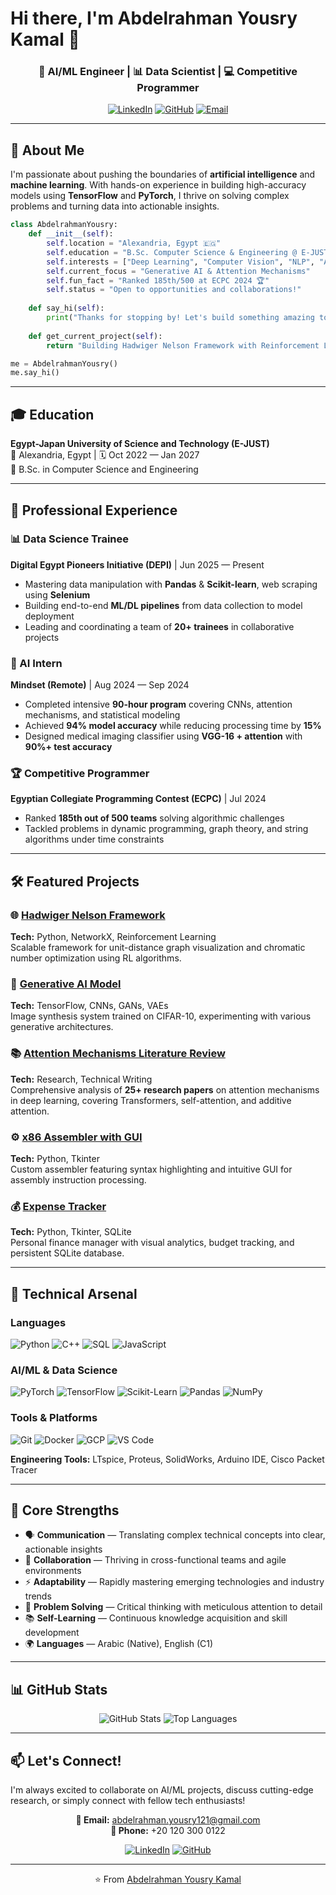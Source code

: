 # Hi there, I'm Abdelrahman Yousry Kamal 👋

<div align="center">
  
### 🤖 AI/ML Engineer | 📊 Data Scientist | 💻 Competitive Programmer

[![LinkedIn](https://img.shields.io/badge/LinkedIn-0077B5?style=for-the-badge&logo=linkedin&logoColor=white)](https://www.linkedin.com/in/abdelrahman-yousry-271816269)
[![GitHub](https://img.shields.io/badge/GitHub-100000?style=for-the-badge&logo=github&logoColor=white)](https://github.com/Abdelrahman-Yousry-Kamal)
[![Email](https://img.shields.io/badge/Email-D14836?style=for-the-badge&logo=gmail&logoColor=white)](mailto:abdelrahman.yousry121@gmail.com)


</div>

---

## 🚀 About Me

I'm passionate about pushing the boundaries of **artificial intelligence** and **machine learning**. With hands-on experience in building high-accuracy models using **TensorFlow** and **PyTorch**, I thrive on solving complex problems and turning data into actionable insights.

```python
class AbdelrahmanYousry:
    def __init__(self):
        self.location = "Alexandria, Egypt 🇪🇬"
        self.education = "B.Sc. Computer Science & Engineering @ E-JUST"
        self.interests = ["Deep Learning", "Computer Vision", "NLP", "Algorithmic Problem Solving"]
        self.current_focus = "Generative AI & Attention Mechanisms"
        self.fun_fact = "Ranked 185th/500 at ECPC 2024 🏆"
        self.status = "Open to opportunities and collaborations!"
    
    def say_hi(self):
        print("Thanks for stopping by! Let's build something amazing together 🚀")
    
    def get_current_project(self):
        return "Building Hadwiger Nelson Framework with Reinforcement Learning"

me = AbdelrahmanYousry()
me.say_hi()
```

---

## 🎓 Education

**Egypt-Japan University of Science and Technology (E-JUST)**  
📍 Alexandria, Egypt | 🗓️ Oct 2022 — Jan 2027  
🎯 B.Sc. in Computer Science and Engineering

---

## 💼 Professional Experience

### 📊 Data Science Trainee
**Digital Egypt Pioneers Initiative (DEPI)** | Jun 2025 — Present
- Mastering data manipulation with **Pandas** & **Scikit-learn**, web scraping using **Selenium**
- Building end-to-end **ML/DL pipelines** from data collection to model deployment
- Leading and coordinating a team of **20+ trainees** in collaborative projects

### 🤖 AI Intern
**Mindset (Remote)** | Aug 2024 — Sep 2024
- Completed intensive **90-hour program** covering CNNs, attention mechanisms, and statistical modeling
- Achieved **94% model accuracy** while reducing processing time by **15%**
- Designed medical imaging classifier using **VGG-16 + attention** with **90%+ test accuracy**

### 🏆 Competitive Programmer
**Egyptian Collegiate Programming Contest (ECPC)** | Jul 2024
- Ranked **185th out of 500 teams** solving algorithmic challenges
- Tackled problems in dynamic programming, graph theory, and string algorithms under time constraints

---

## 🛠️ Featured Projects

### 🌐 [Hadwiger Nelson Framework](https://github.com/Abdelrahman-Yousry-Kamal)
**Tech:** Python, NetworkX, Reinforcement Learning  
Scalable framework for unit-distance graph visualization and chromatic number optimization using RL algorithms.

### 🎨 [Generative AI Model](https://github.com/Abdelrahman-Yousry-Kamal)
**Tech:** TensorFlow, CNNs, GANs, VAEs  
Image synthesis system trained on CIFAR-10, experimenting with various generative architectures.

### 📚 [Attention Mechanisms Literature Review](https://github.com/Abdelrahman-Yousry-Kamal)
**Tech:** Research, Technical Writing  
Comprehensive analysis of **25+ research papers** on attention mechanisms in deep learning, covering Transformers, self-attention, and additive attention.

### ⚙️ [x86 Assembler with GUI](https://github.com/Abdelrahman-Yousry-Kamal)
**Tech:** Python, Tkinter  
Custom assembler featuring syntax highlighting and intuitive GUI for assembly instruction processing.

### 💰 [Expense Tracker](https://github.com/Abdelrahman-Yousry-Kamal)
**Tech:** Python, Tkinter, SQLite  
Personal finance manager with visual analytics, budget tracking, and persistent SQLite database.

---

## 🔧 Technical Arsenal

### Languages
![Python](https://img.shields.io/badge/Python-3776AB?style=flat-square&logo=python&logoColor=white)
![C++](https://img.shields.io/badge/C++-00599C?style=flat-square&logo=cplusplus&logoColor=white)
![SQL](https://img.shields.io/badge/SQL-4479A1?style=flat-square&logo=mysql&logoColor=white)
![JavaScript](https://img.shields.io/badge/JavaScript-F7DF1E?style=flat-square&logo=javascript&logoColor=black)

### AI/ML & Data Science
![PyTorch](https://img.shields.io/badge/PyTorch-EE4C2C?style=flat-square&logo=pytorch&logoColor=white)
![TensorFlow](https://img.shields.io/badge/TensorFlow-FF6F00?style=flat-square&logo=tensorflow&logoColor=white)
![Scikit-Learn](https://img.shields.io/badge/Scikit--Learn-F7931E?style=flat-square&logo=scikitlearn&logoColor=white)
![Pandas](https://img.shields.io/badge/Pandas-150458?style=flat-square&logo=pandas&logoColor=white)
![NumPy](https://img.shields.io/badge/NumPy-013243?style=flat-square&logo=numpy&logoColor=white)

### Tools & Platforms
![Git](https://img.shields.io/badge/Git-F05032?style=flat-square&logo=git&logoColor=white)
![Docker](https://img.shields.io/badge/Docker-2496ED?style=flat-square&logo=docker&logoColor=white)
![GCP](https://img.shields.io/badge/GCP-4285F4?style=flat-square&logo=googlecloud&logoColor=white)
![VS Code](https://img.shields.io/badge/VS_Code-007ACC?style=flat-square&logo=visualstudiocode&logoColor=white)

**Engineering Tools:** LTspice, Proteus, SolidWorks, Arduino IDE, Cisco Packet Tracer

---

## 🌟 Core Strengths

- 🗣️ **Communication** — Translating complex technical concepts into clear, actionable insights
- 🤝 **Collaboration** — Thriving in cross-functional teams and agile environments
- ⚡ **Adaptability** — Rapidly mastering emerging technologies and industry trends
- 🎯 **Problem Solving** — Critical thinking with meticulous attention to detail
- 📚 **Self-Learning** — Continuous knowledge acquisition and skill development
- 🌍 **Languages** — Arabic (Native), English (C1)

---

## 📊 GitHub Stats

<div align="center">
  
![GitHub Stats](https://github-readme-stats.vercel.app/api?username=Abdelrahman-Yousry-Kamal&show_icons=true&theme=radical)
![Top Languages](https://github-readme-stats.vercel.app/api/top-langs/?username=Abdelrahman-Yousry-Kamal&layout=compact&theme=radical)

</div>

---

## 📫 Let's Connect!

I'm always excited to collaborate on AI/ML projects, discuss cutting-edge research, or simply connect with fellow tech enthusiasts!

<div align="center">

**📧 Email:** abdelrahman.yousry121@gmail.com  
**📱 Phone:** +20 120 300 0122

[![LinkedIn](https://img.shields.io/badge/Connect_on_LinkedIn-0077B5?style=for-the-badge&logo=linkedin&logoColor=white)](https://www.linkedin.com/in/abdelrahman-yousry-271816269)
[![GitHub](https://img.shields.io/badge/Follow_on_GitHub-100000?style=for-the-badge&logo=github&logoColor=white)](https://github.com/Abdelrahman-Yousry-Kamal)

---

⭐️ From [Abdelrahman Yousry Kamal](https://github.com/Abdelrahman-Yousry-Kamal)

</div>
